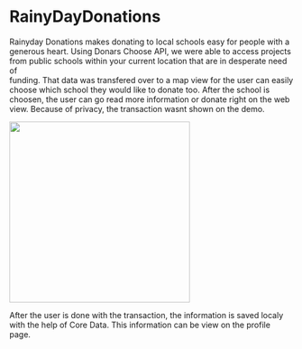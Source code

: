 # RainyDayDonations

Rainyday Donations makes donating to local schools easy for people with a generous heart. 
Using Donars Choose API, we were able to access projects from public schools within your current location that are in desperate need of  
funding. That data was transfered over to a map view for the user can easily choose which school they would like to donate too. After the school is choosen, the user can go read more information or donate right on the web view. Because of privacy, the transaction wasnt shown on the demo. 

<img src="https://github.com/edwardanchundia/RainyDayDonations/blob/master/Rainyday_Donation_start_up.gif?raw=true" width="320" />

After the user is done with the transaction, the information is saved localy with the help of Core Data. This information can be view on the profile page.
